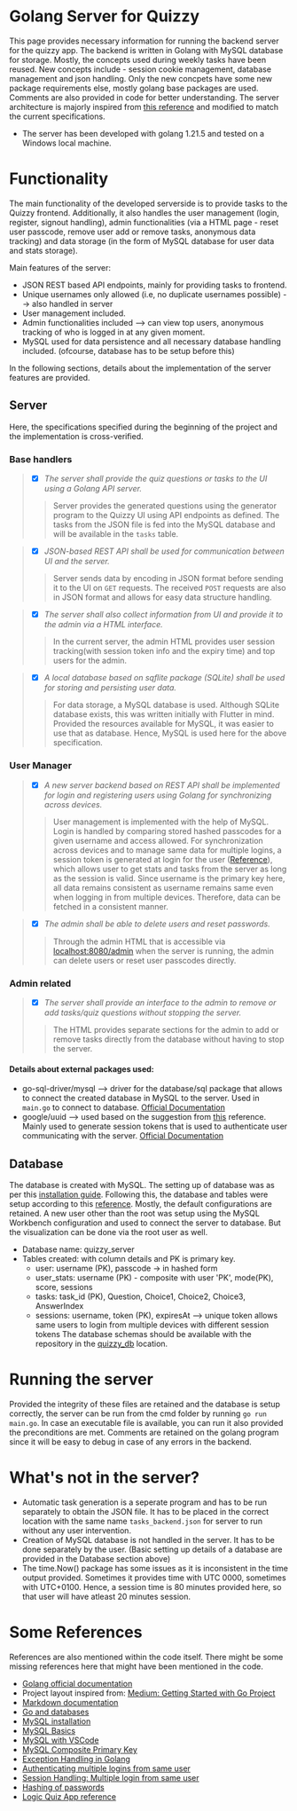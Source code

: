 # Golang Server for Quizzy
This page provides necessary information for running the backend server for the quizzy app.
The backend is written in Golang with MySQL database for storage. Mostly, the concepts used during weekly tasks have been reused. New concepts include - session cookie management, database management and json handling. Only the new concpets have some new package requirements else, mostly golang base packages are used. Comments are also provided in code for better understanding. The server architecture is majorly inspired from [this reference](https://github.com/zjhnb11/logic_quiz_App) and modified to match the current specifications.

- The server has been developed with golang 1.21.5 and tested on a Windows local machine.

# Functionality
The main functionality of the developed serverside is to provide tasks to the Quizzy frontend. Additionally, it also handles the user management (login, register, signout handling), admin functionalities (via a HTML page - reset user passcode, remove user add or remove tasks, anonymous data tracking) and data storage (in the form of MySQL database for user data and stats storage).

Main features of the server:
- JSON REST based API endpoints, mainly for providing tasks to frontend.
- Unique usernames only allowed (i.e, no duplicate usernames possible) --> also handled in server
- User management included.
- Admin functionalities included --> can view top users, anonymous tracking of who is logged in at any given moment.
- MySQL used for data persistence and all necessary database handling included. (ofcourse, database has to be setup before this)

In the following sections, details about the implementation of the server features are provided.

## Server
Here, the specifications specified during the beginning of the project and the implementation is cross-verified.
### Base handlers
> - [x] *The server shall provide the quiz questions or tasks to the UI using a Golang API server.* 
>> Server provides the generated questions using the generator program to the Quizzy UI using API endpoints as defined. The tasks from the JSON file is fed into the MySQL database and will be available in the `tasks` table.

> - [x] *JSON-based REST API shall be used for communication between UI and the server.*
>> Server sends data by encoding in JSON format before sending it to the UI on `GET` requests. The received `POST` requests are also in JSON format and allows for easy data structure handling. 

> - [x] *The server shall also collect information from UI and provide it to the admin via a HTML interface.*
>> In the current server, the admin HTML provides user session tracking(with session token info and the expiry time) and top users for the admin.

> - [x] *A local database based on sqflite package (SQLite) shall be used for storing and persisting user data.*
>> For data storage, a MySQL database is used. Although SQLite database exists, this was written initially with Flutter in mind. Provided the resources available for MySQL, it was easier to use that as database. Hence, MySQL is used here for the above specification.

### User Manager
> - [x] *A new server backend based on REST API shall be implemented for login and registering users using Golang for synchronizing across devices.*
>> User management is implemented with the help of MySQL. Login is handled by comparing stored hashed passcodes for a given username and access allowed. For synchronization across devices and to manage same data for multiple logins, a session token is generated at login for the user ([Reference](https://www.sohamkamani.com/golang/session-cookie-authentication)), which allows user to get stats and tasks from the server as long as the session is valid. Since username is the primary key here, all data remains consistent as username remains same even when logging in from multiple devices. Therefore, data can be fetched in a consistent manner.

> - [x] *The admin shall be able to delete users and reset passwords.*
>> Through the admin HTML that is accessible via [localhost:8080/admin](http://localhost:8080/admin) when the server is running, the admin can delete users or reset user passcodes directly.

### Admin related
> - [x] *The server shall provide an interface to the admin to remove or add tasks/quiz questions without stopping the server.*
>> The HTML provides separate sections for the admin to add or remove tasks directly from the database without having to stop the server.

#### Details about external packages used:
- go-sql-driver/mysql --> driver for the database/sql package that allows to connect the created database in MySQL to the server. Used in `main.go` to connect to database. [Official Documentation](https://github.com/go-sql-driver/mysql)
- google/uuid --> used based on the suggestion from [this](https://www.sohamkamani.com/golang/session-cookie-authentication) reference. Mainly used to generate session tokens that is used to authenticate user communicating with the server. [Official Documentation](https://pkg.go.dev/github.com/google/uuid)

## Database
The database is created with MySQL. The setting up of database was as per this [installation guide](https://allthings.how/how-to-install-mysql-on-windows-11/). Following this, the database and tables were setup according to this [reference](https://www.mysqltutorial.org/mysql-basics/mysql-commands/). Mostly, the default configurations are retained. A new user other than the root was setup using the MySQL Workbench configuration and used to connect the server to database. But the visualization can be done via the root user as well.

- Database name: quizzy_server
- Tables created: with column details and PK is primary key.
    - user: username (PK), passcode -> in hashed form
    - user_stats: username (PK) - composite with user 'PK', mode(PK), score, sessions
    - tasks: task_id (PK), Question, Choice1, Choice2, Choice3, AnswerIndex
    - sessions: username, token (PK), expiresAt --> unique token allows same users to login from multiple devices with different session tokens
The database schemas should be available with the repository in the [quizzy_db](/coursework/quizzy_db/) location.

# Running the server
Provided the integrity of these files are retained and the database is setup correctly, the server can be run from the cmd folder by running `go run main.go`. In case an executable file is available, you can run it also provided the preconditions are met. Comments are retained on the golang program since it will be easy to debug in case of any errors in the backend. 

# What's not in the server?
- Automatic task generation is a seperate program and has to be run separately to obtain the JSON file. It has to be placed in the correct location with the same name `tasks_backend.json` for server to run without any user intervention.
- Creation of MySQL database is not handled in the server. It has to be done separately by the user. (Basic setting up details of a database are provided in the Database section above)
- The time.Now() package has some issues as it is inconsistent in the time output provided. Sometimes it provides time with UTC 0000, sometimes with UTC+0100. Hence, a session time is 80 minutes provided here, so that user will have atleast 20 minutes session.

# Some References
References are also mentioned within the code itself. There might be some missing references here that might have been mentioned in the code.
- [Golang official documentation](https://pkg.go.dev/)
- Project layout inspired from: [Medium: Getting Started with Go Project](https://medium.com/evendyne/getting-started-with-go-project-structure-ab8814ded9c3)
- [Markdown documentation](https://www.markdownguide.org/)
- [Go and databases](https://go.dev/doc/tutorial/database-access)
- [MySQL installation](https://allthings.how/how-to-install-mysql-on-windows-11/)
- [MySQL Basics](https://www.mysqltutorial.org/mysql-basics/mysql-commands/)
- [MySQL with VSCode](https://www.geeksforgeeks.org/how-to-connect-to-mysql-server-using-vs-code-and-fix-errors/)
- [MySQL Composite Primary Key](https://hevodata.com/learn/mysql-composite-primary-key/)
- [Exception Handling in Golang]( https://www.honeybadger.io/blog/go-exception-handling/)
- [Authenticating multiple logins from same user](https://dev.to/theghostmac/understanding-and-building-authentication-sessions-in-golang-1c9k)
- [Session Handling: Multiple login from same user](https://www.sohamkamani.com/golang/session-cookie-authentication)
- [Hashing of passwords](https://gobyexample.com/sha256-hashes)
- [Logic Quiz App reference](https://github.com/zjhnb11/logic_quiz_App)